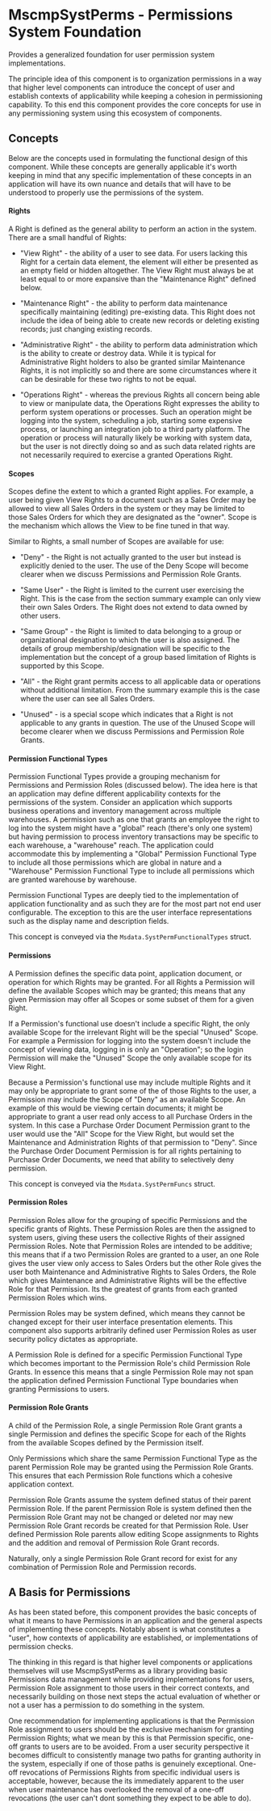 # MscmpSystPerms - Permissions System Foundation

Provides a generalized foundation for user permission system
implementations.

The principle idea of this component is to organization permissions in a way
that higher level components can introduce the concept of user and
establish contexts of applicability while keeping a cohesion in permissioning
capability.  To this end this component provides the core concepts for use in
any permissioning system using this ecosystem of components.

## Concepts

Below are the concepts used in formulating the functional design of this
component.  While these concepts are generally applicable it's worth keeping
in mind that any specific implementation of these concepts in an application
will have its own nuance and details that will have to be understood to properly
use the permissions of the system.

#### Rights

A Right is defined as the general ability to perform an action in the system.
There are a small handful of Rights:

  * "View Right" - the ability of a user to see data. For users lacking this
  Right for a certain data element, the element will either be presented as an
  empty field or hidden altogether.  The View Right must always be at
  least equal to or more expansive than the "Maintenance Right" defined below.

  * "Maintenance Right" - the ability to perform data maintenance specifically
  maintaining (editing) pre-existing data.  This Right does not include the
  idea of being able to create new records or deleting existing records; just
  changing existing records.

  * "Administrative Right" - the ability to perform data administration which is
  the ability to create or destroy data.  While it is typical for Administrative
  Right holders to also be granted similar Maintenance Rights, it is not
  implicitly so and there are some circumstances where it can be desirable for
  these two rights to not be equal.

  * "Operations Right" - whereas the previous Rights all concern being able to
  view or manipulate data, the Operations Right expresses the ability to perform
  system operations or processes.  Such an operation might be logging into the
  system, scheduling a job, starting some expensive process, or launching an
  integration job to a third party platform.  The operation or process will
  naturally likely be working with system data, but the user is not directly
  doing so and as such data related rights are not necessarily required to
  exercise a granted Operations Right.

#### Scopes

Scopes define the extent to which a granted Right applies.  For example, a user
being given View Rights to a document such as a Sales Order may be allowed to
view all Sales Orders in the system or they may be limited to those Sales Orders
for which they are designated as the "owner".  Scope is the mechanism which
allows the View to be fine tuned in that way.

Similar to Rights, a small number of Scopes are available for use:

  * "Deny" - the Right is not actually granted to the user but instead is
  explicitly denied to the user.  The use of the Deny Scope will become clearer
  when we discuss Permissions and Permission Role Grants.

  * "Same User" - the Right is limited to the current user exercising the Right.
  This is the case from the section summary example can only view their own
  Sales Orders. The Right does not extend to data owned by other users.

  * "Same Group" - the Right is limited to data belonging to a group or
  organizational designation to which the user is also assigned.  The details of
  group membership/designation will be specific to the implementation but the
  concept of a group based limitation of Rights is supported by this Scope.

  * "All" - the Right grant permits access to all applicable data or operations
  without additional limitation.  From the summary example this is the case
  where the user can see all Sales Orders.

  * "Unused" - is a special scope which indicates that a Right is not applicable
  to any grants in question.  The use of the Unused Scope will become clearer
  when we discuss Permissions and Permission Role Grants.

#### Permission Functional Types

Permission Functional Types provide a grouping mechanism for Permissions and
Permission Roles (discussed below).  The idea here is that an application may
define different applicability contexts for the permissions of the system.
Consider an application which supports business operations and inventory
management across multiple warehouses.  A permission such as one that grants an
employee the right to log into the system might have a "global" reach (there's
only one system) but having permission to process inventory transactions may be
specific to each warehouse, a "warehouse" reach.  The application could
accommodate this by implementing a "Global" Permission Functional Type to
include all those permissions which are global in nature and a "Warehouse"
Permission Functional Type to include all permissions which are granted
warehouse by warehouse.

Permission Functional Types are deeply tied to the implementation of application
functionality and as such they are for the most part not end user configurable.
The exception to this are the user interface representations such as the display
name and description fields.

This concept is conveyed via the `Msdata.SystPermFunctionalTypes` struct.

#### Permissions

A Permission defines the specific data point, application document, or operation
for which Rights may be granted.  For all Rights a Permission will define the
available Scopes which may be granted; this means that any given Permission may
offer all Scopes or some subset of them for a given Right.

If a Permission's functional use doesn't include a specific Right, the only
available Scope for the irrelevant Right will be the special "Unused" Scope.
For example a Permission for logging into the system doesn't include the concept
of viewing data, logging in is only an "Operation"; so the login Permission will
make the "Unused" Scope the only available scope for its View Right.

Because a Permission's functional use may include multiple Rights and it may
only be appropriate to grant some of the of those Rights to the user, a
Permission may include the Scope of "Deny" as an available Scope.  An example of
this would be viewing certain documents; it might be appropriate to grant a user
read only access to all Purchase Orders in the system.  In this case a Purchase
Order Document Permission grant to the user would use the "All" Scope for the
View Right, but would set the Maintenance and Administration Rights of that
permission to "Deny".  Since the Purchase Order Document Permission is for all
rights pertaining to Purchase Order Documents, we need that ability to
selectively deny permission.

This concept is conveyed via the `Msdata.SystPermFuncs` struct.

#### Permission Roles

Permission Roles allow for the grouping of specific Permissions and the specific
grants of Rights.  These Permission Roles are then the assigned to system users,
giving these users the collective Rights of their assigned Permission Roles.
Note that Permission Roles are intended to be additive; this means that if a
two Permission Roles are granted to a user, an one Role gives the user view only
access to Sales Orders but the other Role gives the user both Maintenance and
Administrative Rights to Sales Orders, the Role which gives Maintenance and
Administrative Rights will be the effective Role for that Permission.  Its the
greatest of grants from each granted Permission Roles which wins.

Permission Roles may be system defined, which means they cannot be changed
except for their user interface presentation elements.  This component also
supports arbitrarily defined user Permission Roles as user security policy
dictates as appropriate.

A Permission Role is defined for a specific Permission Functional Type which
becomes important to the Permission Role's child Permission Role Grants.  In
essence this means that a single Permission Role may not span the application
defined Permission Functional Type boundaries when granting Permissions to
users.

#### Permission Role Grants

A child of the Permission Role, a single Permission Role Grant grants a single
Permission and defines the specific Scope for each of the Rights from the
available Scopes defined by the Permission itself.

Only Permissions which share the same Permission Functional Type as the parent
Permission Role may be granted using the Permission Role Grants.  This ensures
that each Permission Role functions which a cohesive application context.

Permission Role Grants assume the system defined status of their parent
Permission Role.  If the parent Permission Role is system defined then the
Permission Role Grant may not be changed or deleted nor may new Permission Role
Grant records be created for that Permission Role.  User defined Permission Role
parents allow editing Scope assignments to Rights and the addition and removal
of Permission Role Grant records.

Naturally, only a single Permission Role Grant record for exist for any
combination of Permission Role and Permission records.

## A Basis for Permissions

As has been stated before, this component provides the basic concepts of what it
means to have Permissions in an application and the general aspects of
implementing these concepts.  Notably absent is what constitutes a "user", how
contexts of applicability are established, or implementations of permission
checks.

The thinking in this regard is that higher level components or applications
themselves will use MscmpSystPerms as a library providing basic Permissions data
management while providing implementations for users, Permission Role assignment
to those users in their correct contexts, and necessarily building on those next
steps the actual evaluation of whether or not a user has a permission to do
something in the system.

One recommendation for implementing applications is that the Permission Role
assignment to users should be the exclusive mechanism for granting Permission
Rights; what we mean by this is that Permission specific, one-off grants to
users are to be avoided.  From a user security perspective it becomes difficult
to consistently manage two paths for granting authority in the system,
especially if one of those paths is genuinely exceptional.  One-off revocations
of Permissions Rights from specific individual users is acceptable, however,
because the its immediately apparent to the user when user maintenance has
overlooked the removal of a one-off revocations (the user can't dont something
they expect to be able to do).
